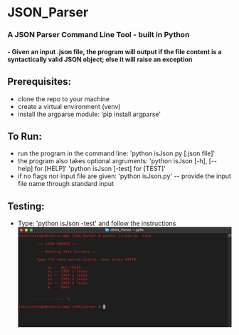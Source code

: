 # JSON_Parser

### A JSON Parser Command Line Tool - built in Python
#### - Given an input .json file, the program will output if the file content is a syntactically valid JSON object; else it will raise an exception


## Prerequisites:
  - clone the repo to your machine
  - create a virtual environment (venv)
  - install the argparse module: 'pip install argparse'
    
## To Run:
  - run the program in the command line: 'python isJson.py [.json file]'
  - the program also takes optional argruments:
      'python isJson [-h], [--help] for [HELP]'
      'python isJson [-test] for [TEST]'
  - if no flags nor input file are given:
      'python isJson.py' -- provide the input file name through standard input

## Testing:
  - Type: 'python isJson -test' and follow the instructions
  ![test screenshot](Testing_Screenshot.png)


